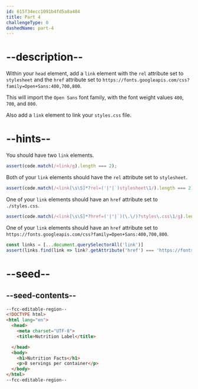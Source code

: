 ```yaml
---
id: 615f34ecc1091b4fd5a8a484
title: Part 4
challengeType: 0
dashedName: part-4
---
```


# --description--

Within your `head` element, add a `link` element with the `rel` attribute set to `stylesheet` and the `href` attribute set to `https://fonts.googleapis.com/css?family=Open+Sans:400,700,800`.

This will import the `Open Sans` font family, with the font weight values `400`, `700`, and `800`.

Also add a `link` element to link your `styles.css` file.

# --hints--

You should have two `link` elements.

```js
assert(code.match(/<link/g).length === 2);
```

Both of your `link` elements should have the `rel` attribute set to `stylesheet`.

```js
assert(code.match(/<link[\s\S]*?rel=('|"|`)stylesheet\1/).length === 2);
```

One of your `link` elements should have an `href` attribute set to `./styles.css`.

```js
assert(code.match(/<link[\s\S]*?href=('|"|`)(\.\/)?styles\.css\1/g).length === 1);
```

One of your `link` elements should have an `href` attribute set to `https://fonts.googleapis.com/css?family=Open+Sans:400,700,800`.

```js
const links = [...document.querySelectorAll('link')]
assert(links.find(link => link?.getAttribute('href') === 'https://fonts.googleapis.com/css?family=Open+Sans:400,700,800'));
```

# --seed--

## --seed-contents--

```html
--fcc-editable-region--
<!DOCTYPE html>
<html lang="en">
  <head>
    <meta charset="UTF-8">
    <title>Nutrition Label</title>

  </head>
  <body>
    <h1>Nutrition Facts</h1>
    <p>8 servings per container</p>
  </body>
</html>
--fcc-editable-region--
```

```css

```
